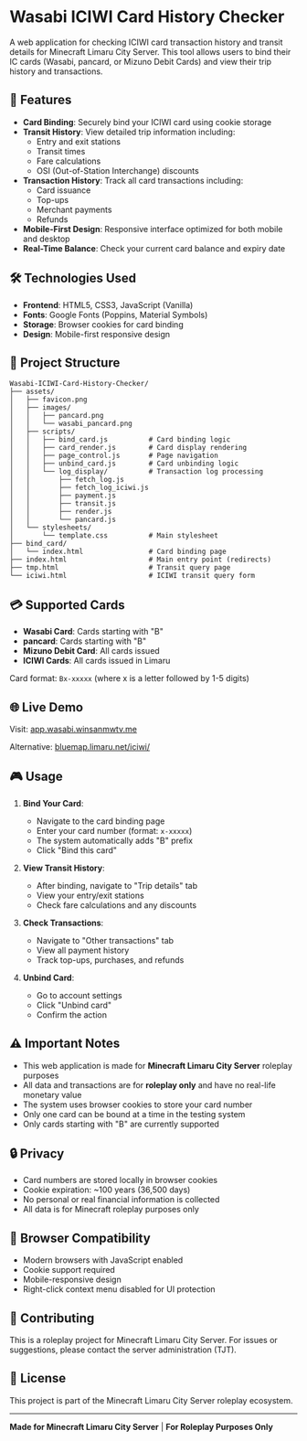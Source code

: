 # Wasabi ICIWI Card History Checker

A web application for checking ICIWI card transaction history and transit details for Minecraft Limaru City Server. This tool allows users to bind their IC cards (Wasabi, pancard, or Mizuno Debit Cards) and view their trip history and transactions.

## 🚀 Features

- **Card Binding**: Securely bind your ICIWI card using cookie storage
- **Transit History**: View detailed trip information including:
  - Entry and exit stations
  - Transit times
  - Fare calculations
  - OSI (Out-of-Station Interchange) discounts
- **Transaction History**: Track all card transactions including:
  - Card issuance
  - Top-ups
  - Merchant payments
  - Refunds
- **Mobile-First Design**: Responsive interface optimized for both mobile and desktop
- **Real-Time Balance**: Check your current card balance and expiry date

## 🛠️ Technologies Used

- **Frontend**: HTML5, CSS3, JavaScript (Vanilla)
- **Fonts**: Google Fonts (Poppins, Material Symbols)
- **Storage**: Browser cookies for card binding
- **Design**: Mobile-first responsive design

## 📁 Project Structure

```
Wasabi-ICIWI-Card-History-Checker/
├── assets/
│   ├── favicon.png
│   ├── images/
│   │   ├── pancard.png
│   │   └── wasabi_pancard.png
│   ├── scripts/
│   │   ├── bind_card.js          # Card binding logic
│   │   ├── card_render.js        # Card display rendering
│   │   ├── page_control.js       # Page navigation
│   │   ├── unbind_card.js        # Card unbinding logic
│   │   └── log_display/          # Transaction log processing
│   │       ├── fetch_log.js
│   │       ├── fetch_log_iciwi.js
│   │       ├── payment.js
│   │       ├── transit.js
│   │       ├── render.js
│   │       └── pancard.js
│   └── stylesheets/
│       └── template.css          # Main stylesheet
├── bind_card/
│   └── index.html                # Card binding page
├── index.html                    # Main entry point (redirects)
├── tmp.html                      # Transit query page
└── iciwi.html                    # ICIWI transit query form
```

## 💳 Supported Cards

- **Wasabi Card**: Cards starting with "B"
- **pancard**: Cards starting with "B"
- **Mizuno Debit Card**: All cards issued
- **ICIWI Cards**: All cards issued in Limaru

Card format: `Bx-xxxxx` (where x is a letter followed by 1-5 digits)

## 🌐 Live Demo

Visit: [app.wasabi.winsanmwtv.me](https://app.wasabi.winsanmwtv.me)

Alternative: [bluemap.limaru.net/iciwi/](https://bluemap.limaru.net/iciwi/)

## 🎮 Usage

1. **Bind Your Card**:
   - Navigate to the card binding page
   - Enter your card number (format: `x-xxxxx`)
   - The system automatically adds "B" prefix
   - Click "Bind this card"

2. **View Transit History**:
   - After binding, navigate to "Trip details" tab
   - View your entry/exit stations
   - Check fare calculations and any discounts

3. **Check Transactions**:
   - Navigate to "Other transactions" tab
   - View all payment history
   - Track top-ups, purchases, and refunds

4. **Unbind Card**:
   - Go to account settings
   - Click "Unbind card"
   - Confirm the action

## ⚠️ Important Notes

- This web application is made for **Minecraft Limaru City Server** roleplay purposes
- All data and transactions are for **roleplay only** and have no real-life monetary value
- The system uses browser cookies to store your card number
- Only one card can be bound at a time in the testing system
- Only cards starting with "B" are currently supported

## 🔒 Privacy

- Card numbers are stored locally in browser cookies
- Cookie expiration: ~100 years (36,500 days)
- No personal or real financial information is collected
- All data is for Minecraft roleplay purposes only

## 📱 Browser Compatibility

- Modern browsers with JavaScript enabled
- Cookie support required
- Mobile-responsive design
- Right-click context menu disabled for UI protection

## 🤝 Contributing

This is a roleplay project for Minecraft Limaru City Server. For issues or suggestions, please contact the server administration (TJT).

## 📄 License

This project is part of the Minecraft Limaru City Server roleplay ecosystem.

---

**Made for Minecraft Limaru City Server** | **For Roleplay Purposes Only**

